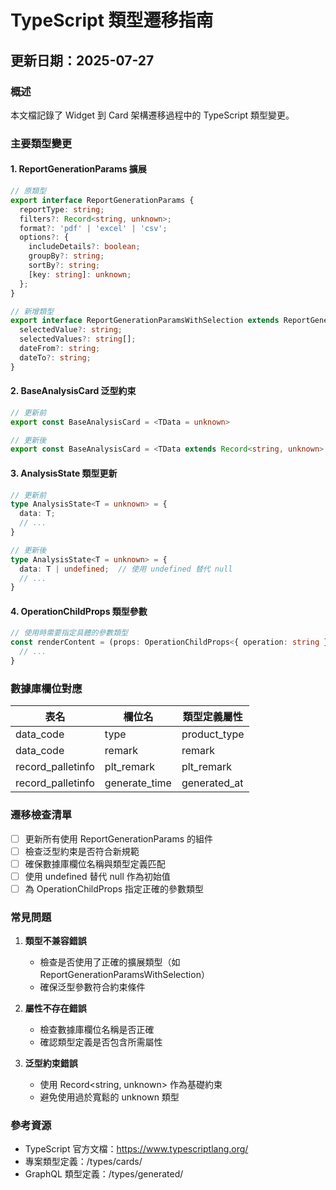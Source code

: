 # TypeScript 類型遷移指南

## 更新日期：2025-07-27

### 概述
本文檔記錄了 Widget 到 Card 架構遷移過程中的 TypeScript 類型變更。

### 主要類型變更

#### 1. ReportGenerationParams 擴展
```typescript
// 原類型
export interface ReportGenerationParams {
  reportType: string;
  filters?: Record<string, unknown>;
  format?: 'pdf' | 'excel' | 'csv';
  options?: {
    includeDetails?: boolean;
    groupBy?: string;
    sortBy?: string;
    [key: string]: unknown;
  };
}

// 新增類型
export interface ReportGenerationParamsWithSelection extends ReportGenerationParams {
  selectedValue?: string;
  selectedValues?: string[];
  dateFrom?: string;
  dateTo?: string;
}
```

#### 2. BaseAnalysisCard 泛型約束
```typescript
// 更新前
export const BaseAnalysisCard = <TData = unknown>

// 更新後
export const BaseAnalysisCard = <TData extends Record<string, unknown> = Record<string, unknown>>
```

#### 3. AnalysisState 類型更新
```typescript
// 更新前
type AnalysisState<T = unknown> = {
  data: T;
  // ...
}

// 更新後
type AnalysisState<T = unknown> = {
  data: T | undefined;  // 使用 undefined 替代 null
  // ...
}
```

#### 4. OperationChildProps 類型參數
```typescript
// 使用時需要指定具體的參數類型
const renderContent = (props: OperationChildProps<{ operation: string }>) => {
  // ...
}
```

### 數據庫欄位對應
| 表名 | 欄位名 | 類型定義屬性 |
|------|--------|--------------|
| data_code | type | product_type |
| data_code | remark | remark |
| record_palletinfo | plt_remark | plt_remark |
| record_palletinfo | generate_time | generated_at |

### 遷移檢查清單
- [ ] 更新所有使用 ReportGenerationParams 的組件
- [ ] 檢查泛型約束是否符合新規範
- [ ] 確保數據庫欄位名稱與類型定義匹配
- [ ] 使用 undefined 替代 null 作為初始值
- [ ] 為 OperationChildProps 指定正確的參數類型

### 常見問題

1. **類型不兼容錯誤**
   - 檢查是否使用了正確的擴展類型（如 ReportGenerationParamsWithSelection）
   - 確保泛型參數符合約束條件

2. **屬性不存在錯誤**
   - 檢查數據庫欄位名稱是否正確
   - 確認類型定義是否包含所需屬性

3. **泛型約束錯誤**
   - 使用 Record<string, unknown> 作為基礎約束
   - 避免使用過於寬鬆的 unknown 類型

### 參考資源
- TypeScript 官方文檔：https://www.typescriptlang.org/
- 專案類型定義：/types/cards/
- GraphQL 類型定義：/types/generated/